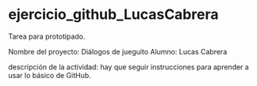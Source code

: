 # ejercicio_github_LucasCabrera
Tarea para prototipado.

Nombre del proyecto: Diálogos de jueguito
Alumno: Lucas Cabrera

descripción de la actividad: hay que seguir instrucciones para aprender a usar lo básico de GitHub.